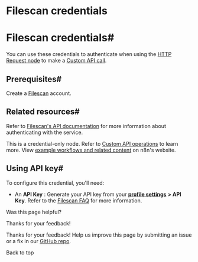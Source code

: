 # Filescan credentials

[ ](https://github.com/n8n-io/n8n-docs/edit/main/docs/integrations/builtin/credentials/filescan.md "Edit this page")

# Filescan credentials#

You can use these credentials to authenticate when using the [HTTP Request node](../../core-nodes/n8n-nodes-base.httprequest/) to make a [Custom API call](../../../custom-operations/).

## Prerequisites#

Create a [Filescan](https://www.filescan.io/auth/signup/) account.

## Related resources#

Refer to [Filescan's API documentation](https://www.filescan.io/api/docs) for more information about authenticating with the service.

This is a credential-only node. Refer to [Custom API operations](../../../custom-operations/) to learn more. View [example workflows and related content](https://n8n.io/integrations/filescan/) on n8n's website.

## Using API key#

To configure this credential, you'll need:

  * An **API Key** : Generate your API key from your [**profile settings**](https://www.filescan.io/users/profile) **> API Key**. Refer to the [Filescan FAQ](https://www.filescan.io/help/faq) for more information.

Was this page helpful? 

Thanks for your feedback! 

Thanks for your feedback! Help us improve this page by submitting an issue or a fix in our [GitHub repo](https://github.com/n8n-io/n8n-docs). 

Back to top 
